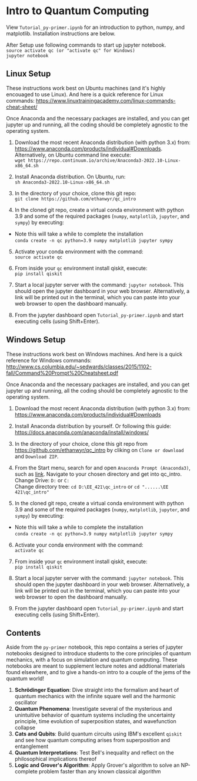 # Intro to Quantum Computing

View `Tutorial_py-primer.ipynb` for an introduction to python, numpy, and matplotlib.
Installation instructions are below.

After Setup use following commands to start up jupyter notebook.  
`source activate qc (or "activate qc" for Windows)`  
`jupyter notebook`  

## Linux Setup

These instructions work best on Ubuntu machines (and it's highly encouaged to use Linux). And here is a quick reference for Linux commands: https://www.linuxtrainingacademy.com/linux-commands-cheat-sheet/

Once Anaconda and the necessary packages are installed, and you can get jupyter up and running, all the coding should be completely agnostic to the operating system.

1. Download the most recent Anaconda distribution (with python 3.x) from: https://www.anaconda.com/products/individual#Downloads. Alternatively, on Ubuntu command line execute:  
`wget https://repo.continuum.io/archive/Anaconda3-2022.10-Linux-x86_64.sh`   

2. Install Anaconda distribution. On Ubuntu, run:  
`sh Anaconda3-2022.10-Linux-x86_64.sh`  

3. In the directory of your choice, clone this git repo:  
`git clone https://github.com/ethanwyr/qc_intro`  

4. In the cloned git repo, create a virtual conda environment with python 3.9 and some of the required packages (`numpy`, `matplotlib`, `jupyter`, and `sympy`) by executing: 
* Note this will take a while to complete the installation   
`conda create -n qc python=3.9 numpy matplotlib jupyter sympy`  

5. Activate your conda environment with the command:  
`source activate qc`  

6. From inside your `qc` environment install qiskit, execute:  
`pip install qiskit`  

7. Start a local jupyter server with the command: `jupyter notebook`. This should open the jupyter dashboard in your web browser. Alternatively, a link will be printed out in the terminal, which you can paste into your web browser to open the dashboard manually.

8. From the jupyter dashboard open `Tutorial_py-primer.ipynb` and start executing cells (using Shift+Enter).

## Windows Setup

These instructions work best on Windows machines. And here is a quick reference for Windows commands: http://www.cs.columbia.edu/~sedwards/classes/2015/1102-fall/Command%20Prompt%20Cheatsheet.pdf

Once Anaconda and the necessary packages are installed, and you can get jupyter up and running, all the coding should be completely agnostic to the operating system.

1. Download the most recent Anaconda distribution (with python 3.x) from: https://www.anaconda.com/products/individual#Downloads

2. Install Anaconda distribution by yourself. Or following this guide: https://docs.anaconda.com/anaconda/install/windows/

3. In the directory of your choice, clone this git repo from https://github.com/ethanwyr/qc_intro by cliking on `Clone or download` and `Download ZIP`. 

4. From the Start menu, search for and open `Anaconda Prompt (Anaconda3)`, such as [link](https://docs.conda.io/projects/conda/en/latest/user-guide/getting-started.html#starting-conda). Navigate to your chosen directory and get into qc_intro.  
Change Drive: `D:` or `C:`  
Change directory tree: `cd D:\EE_421\qc_intro` or `cd "......\EE 421\qc_intro"`  

5. In the cloned git repo, create a virtual conda environment with python 3.9 and some of the required packages (`numpy`, `matplotlib`, `jupyter`, and `sympy`) by executing:
* Note this will take a while to complete the installation   
`conda create -n qc python=3.9 numpy matplotlib jupyter sympy`   

6. Activate your conda environment with the command:   
`activate qc`  

7. From inside your `qc` environment install qiskit, execute:  
`pip install qiskit`  

8. Start a local jupyter server with the command: `jupyter notebook`. This should open the jupyter dashboard in your web browser. Alternatively, a link will be printed out in the terminal, which you can paste into your web browser to open the dashboard manually.

9. From the jupyter dashboard open `Tutorial_py-primer.ipynb` and start executing cells (using Shift+Enter).

## Contents

Aside from the `py-primer` notebook, this repo contains a series of jupyter notebooks designed to introduce students to the core principles of quantum mechanics, with a focus on simulation and quantum computing. These notebooks are meant to supplement lecture notes and addtional materials found elsewhere, and to give a hands-on intro to a couple of the jems of the quantum world!

1. **Schrödinger Equation**: Dive straight into the formalism and heart of quantum mechanics with the infinite square well and the harmonic oscillator
2. **Quantum Phenomena**: Investigate several of the mysterious and unintuitive behavior of quantum systems including the uncertainty principle, time evolution of superposition states, and wavefunction collapse
3. **Cats and Qubits**: Build quantum circuits using IBM's excellent `qiskit` and see how quantum computing arises from superposition and entanglement 
4. **Quantum Interpretations**: Test Bell's inequality and reflect on the philosophical implications thereof
5. **Logic and Grover's Algorithm**: Apply Grover's algorithm to solve an NP-complete problem faster than any known classical algorithm
